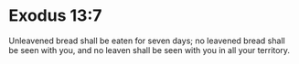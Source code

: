 # Exodus 13:7

Unleavened bread shall be eaten for seven days; no leavened bread shall be seen with you, and no leaven shall be seen with you in all your territory.
